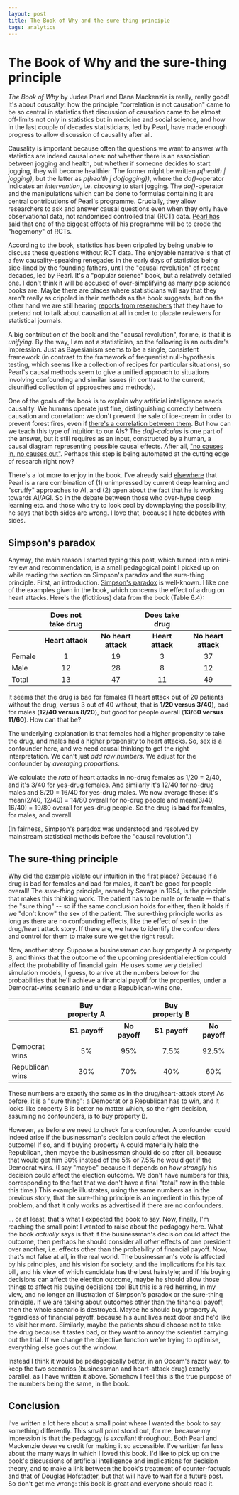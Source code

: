 ```yaml
---
layout: post
title: The Book of Why and the sure-thing principle
tags: analytics
---
```


The Book of Why and the sure-thing principle
========

*The Book of Why* by Judea Pearl and Dana Mackenzie is really, really good! It's about *causality*: how the principle "correlation is not causation" came to be so central in statistics that discussion of causation came to be almost off-limits not only in statistics but in medicine and social science, and how in the last couple of decades statisticians, led by Pearl, have made enough progress to allow discussion of causality after all. 

Causality is important because often the questions we want to answer with statistics are indeed causal ones: not whether there is an association between jogging and health, but whether if someone decides to start jogging, they will become healthier. The former might be written *p(health | jogging)*, but the latter as *p(health | do(jogging))*, where the *do()*-operator indicates an *intervention*, i.e. *choosing* to start jogging. The *do()*-operator and the manipulations which can be done to formulas containing it are central contributions of Pearl's programme. Crucially, they allow researchers to ask and answer causal questions even when they only have observational data, not randomised controlled trial (RCT) data. [Pearl has said](https://twitter.com/yudapearl/status/1012512462770298880) that one of the biggest effects of his programme will be to erode the "hegemony" of RCTs.

According to the book, statistics has been crippled by being unable to discuss these questions without RCT data. The enjoyable narrative is that of a few causality-speaking renegades in the early days of statistics being side-lined by the founding fathers, until the "causal revolution" of recent decades, led by Pearl. It's a "popular science" book, but a relatively detailed one. I don't think it will be accused of over-simplifying as many pop science books are. Maybe there are places where statisticians will say that they aren't really as crippled in their methods as the book suggests, but on the other hand we are still hearing [reports from researchers](https://twitter.com/yudapearl/status/1018564041373933568) that they have to pretend not to talk about causation at all in order to placate reviewers for statistical journals.

A big contribution of the book and the "causal revolution", for me, is that it is *unifying*. By the way, I am not a statistician, so the following is an outsider's impression. Just as Bayesianism seems to be a single, consistent framework (in contrast to the framework of frequentist null-hypothesis testing, which seems like a collection of recipes for particular situations), so Pearl's causal methods seem to give a unified approach to situations involving confounding and similar issues (in contrast to the current, disunified collection of approaches and methods).

One of the goals of the book is to explain why artificial intelligence needs causality. We humans operate just fine, distinguishing correctly between causation and correlation: we don't prevent the sale of ice-cream in order to prevent forest fires, even if [there's a correlation between them](https://www.goodreads.com/quotes/693894-most-of-you-will-have-heard-the-maxim-correlation-does). But how can we teach this type of intuition to our AIs? The *do()-calculus* is one part of the answer, but it still requires as an input, constructed by a human, a causal diagram representing possible causal effects. After all, ["no causes in, no causes out"](https://twitter.com/yudapearl/status/1015343363468357633). Perhaps this step is being automated at the cutting edge of research right now?

There's a lot more to enjoy in the book. I've already said [elsewhere](https://twitter.com/bleepbeepbzzz/status/1017871404216266752) that Pearl is a rare combination of (1) unimpressed by current deep learning and "scruffy" approaches to AI, and (2) open about the fact that he is working towards AI/AGI. So in the debate between those who over-hype deep learning etc. and those who try to look cool by downplaying the possibility, he says that both sides are wrong. I love that, because I hate debates with sides.



Simpson's paradox
-----------------

Anyway, the main reason I started typing this post, which turned into a mini-review and recommendation, is a small pedagogical point I picked up on while reading the section on Simpson's paradox and the sure-thing principle. First, an introduction. [Simpson's paradox](https://en.wikipedia.org/wiki/Simpson%27s_paradox) is well-known. I like one of the examples given in the book, which concerns the effect of a drug on heart attacks. Here's the (fictitious) data from the book (Table 6.4):

|     | Does not take drug |                     | Does take drug   |                     |
| --- |:------------------:|:-------------------:|:----------------:|:-------------------:|
|     | **Heart attack**   | **No heart attack** | **Heart attack** | **No heart attack** |
| Female        | 1   | 19 | 3  | 37 |
| Male          | 12  | 28 | 8  | 12 |
| Total         | 13  | 47 | 11 | 49 |

It seems that the drug is bad for females (1 heart attack out of 20 patients without the drug, versus 3 out of 40 without, that is **1/20 versus 3/40**), bad for males (**12/40 versus 8/20**), but good for people overall (**13/60 versus 11/60**). How can that be?

The underlying explanation is that females had a higher propensity to take the drug, and males had a higher propensity to heart attacks. So, sex is a confounder here, and we need causal thinking to get the right interpretation. We can't just *add raw numbers*. We adjust for the confounder by *averaging proportions*.

We calculate the *rate* of heart attacks in no-drug females as 1/20 = 2/40, and it's 3/40 for yes-drug females. And similarly it's 12/40 for no-drug males and 8/20 = 16/40 for yes-drug males. We now average these: it's mean(2/40, 12/40) = 14/80 overall for no-drug people and mean(3/40, 16/40) = 19/80 overall for yes-drug people. So the drug is  **bad** for females, for males, and overall.

(In fairness, Simpson's paradox was understood and resolved by mainstream statistical methods before the "causal revolution".)



The sure-thing principle
------------------------

Why did the example violate our intuition in the first place? Because if a drug is bad for females and bad for males, it can't be good for people overall! The *sure-thing* principle, named by Savage in 1954, is the principle that makes this thinking work. The patient has to be male or female -- that's the "sure thing" -- so if the same conclusion holds for either, then it holds if we "don't know" the sex of the patient. The sure-thing principle works as long as there are no confounding effects, like the effect of sex in the drug/heart attack story. If there are, we have to identify the confounders and control for them to make sure we get the right result.

Now, another story. Suppose a businessman can buy property A or property B, and thinks that the outcome of the upcoming presidential election could affect the probability of financial gain. He uses some very detailed simulation models, I guess, to arrive at the numbers below for the probabilities that he'll achieve a financial payoff for the properties, under a Democrat-wins scenario and under a Republican-wins one.

|     | Buy property A      |                      | Buy property B     |                     |
| --- |:-------------------:|:--------------------:|:------------------:|:-------------------:|
|     | **$1 payoff**       | **No payoff**        | **$1 payoff**      | **No payoff** |
| Democrat wins             | 5%  | 95% | 7.5% | 92.5% |
| Republican wins           | 30% | 70% | 40%  | 60%   |

These numbers are exactly the same as in the drug/heart-attack story! As before, it is a "sure thing": a Democrat or a Republican has to win, and it looks like property B is better no matter which, so the right decision, assuming no confounders, is to buy property B. 

However, as before we need to check for a confounder. A confounder could indeed arise if the businessman's decision could affect the election outcome! If so, and if buying property A could materially help the Republican, then maybe the businessman should do so after all, because that would get him 30% instead of the 5% or 7.5% he would get if the Democrat wins. (I say "maybe" because it depends on *how strongly* his decision could affect the election outcome. We don't have numbers for this, corresponding to the fact that we don't have a final "total" row in the table this time.) This example illustrates, using the same numbers as in the previous story, that the sure-thing principle is an ingredient in this type of problem, and that it only works as advertised if there are no confounders.

... or at least, that's what I expected the book to say. Now, finally, I'm reaching the small point I wanted to raise about the pedagogy here. What the book *actually* says is that if the businessman's decision could affect the outcome, then perhaps he should consider all *other* effects of one president over another, i.e. effects other than the probability of financial payoff. Now, that's not false at all, in the real world. The businessman's *vote* is affected by his principles, and his vision for society, and the implications for his tax bill, and his view of which candidate has the best hairstyle; and if his buying decisions can affect the election outcome, maybe he should allow those things to affect his buying decisions too! But this is a red herring, in my view, and no longer an illustration of Simpson's paradox or the sure-thing principle. If we are talking about outcomes other than the financial payoff, then the whole scenario is destroyed. Maybe he should buy property A, regardless of financial payoff, because his aunt lives next door and he'd like to visit her more. Similarly, maybe the patients should choose not to take the drug because it tastes bad, or they want to annoy the scientist carrying out the trial. If we change the objective function we're trying to optimise, everything else goes out the window. 

Instead I think it would be pedagogically better, in an Occam's razor way, to keep the two scenarios (businessman and heart-attack drug) exactly parallel, as I have written it above. Somehow I feel this is the true purpose of the numbers being the same, in the book. 




Conclusion
----------

I've written a lot here about a small point where I wanted the book to say something differently. This small point stood out, for me, because my impression is that the pedagogy is *excellent* throughout. Both Pearl and Mackenzie deserve credit for making it so accessible. I've written far less about the many ways in which I loved this book. I'd like to pick up on the book's discussions of artificial intelligence and implications for decision theory, and to make a link between the book's treatment of counter-factuals and that of Douglas Hofstadter, but that will have to wait for a future post. So don't get me wrong: this book is great and everyone should read it. 
